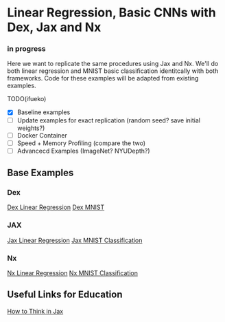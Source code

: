# Linear Regression, Basic CNNs with Dex, Jax and Nx
### in progress

Here we want to replicate the same procedures using Jax and Nx.
We'll do both linear regression and MNIST basic classification identitcally with both frameworks.
Code for these examples will be adapted from existing examples.

TODO(ifueko)
 - [x] Baseline examples
 - [ ] Update examples for exact replication (random seed? save initial weights?)
 - [ ] Docker Container
 - [ ] Speed + Memory Profiling (compare the two)
 - [ ] Advancecd Examples (ImageNet? NYUDepth?)

## Base Examples
### Dex
[Dex Linear Regression](https://github.com/google-research/dex-lang/blob/main/examples/regression.dx)
[Dex MNIST](https://github.com/google-research/dex-lang/blob/main/examples/mnist-nearest-neighbors.dx)

### JAX
[Jax Linear Regression](https://coax.readthedocs.io/en/latest/examples/linear_regression/jax.html)
[Jax MNIST Classification](https://github.com/google/jax/blob/main/examples/mnist_classifier.py)

### Nx
[Nx Linear Regression](https://github.com/elixir-nx/nx/blob/main/exla/examples/regression.exs)
[Nx MNIST Classification](https://github.com/elixir-nx/nx/blob/main/exla/examples/mnist.exs)

## Useful Links for Education
[How to Think in Jax](https://jax.readthedocs.io/en/latest/notebooks/thinking_in_jax.html)

